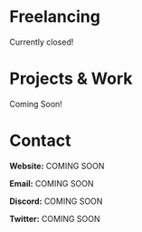 <h1>Freelancing</h1>

Currently closed!

<h1>Projects & Work</h1>

Coming Soon!

<h1>Contact</h1>

<b>Website:</b> COMING SOON

<b>Email:</b> COMING SOON

<b>Discord:</b> COMING SOON

<b>Twitter:</b> COMING SOON
